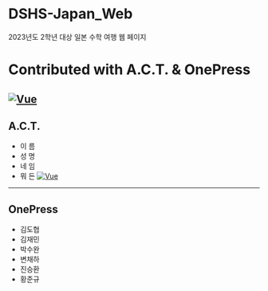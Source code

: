 # DSHS-Japan_Web
2023년도 2학년 대상 일본 수학 여행 웹 페이지

Contributed with A.C.T. & OnePress
======
[![Vue](https://media.discordapp.net/attachments/1073593593819824229/1108267830752841799/LOGO_WH_A.C.T..png?width=400&height=400)](https://github.com/Minauroht/DSHS-Japan_Web)
------
A.C.T.
------
- 이 름
- 성 명
- 네 임
- 뭐 든
[![Vue](https://media.discordapp.net/attachments/857441149916414002/1108270942225977435/image.png?width=720&height=234)](https://github.com/Minauroht/DSHS-Japan_Web)
------
OnePress
------
- 김도협
- 김재민
- 박수완
- 변채하
- 진승환
- 황준규

